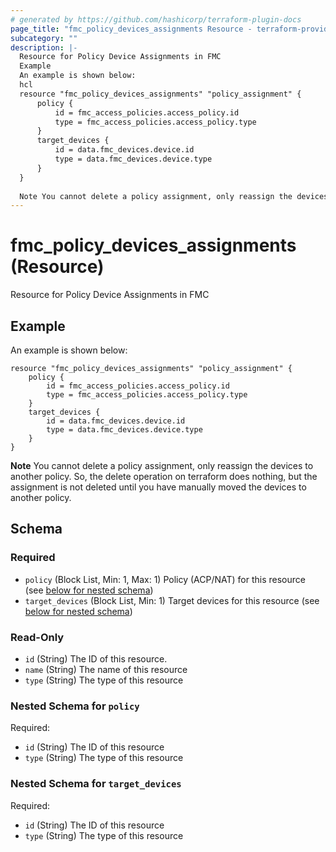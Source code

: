 ```yaml
---
# generated by https://github.com/hashicorp/terraform-plugin-docs
page_title: "fmc_policy_devices_assignments Resource - terraform-provider-fmc"
subcategory: ""
description: |-
  Resource for Policy Device Assignments in FMC
  Example
  An example is shown below:
  hcl
  resource "fmc_policy_devices_assignments" "policy_assignment" {
      policy {
          id = fmc_access_policies.access_policy.id
          type = fmc_access_policies.access_policy.type
      }
      target_devices {
          id = data.fmc_devices.device.id
          type = data.fmc_devices.device.type
      }
  }
  
  Note You cannot delete a policy assignment, only reassign the devices to another policy. So, the delete operation on terraform does nothing, but the assignment is not deleted until you have manually moved the devices to another policy.
---
```


# fmc_policy_devices_assignments (Resource)

Resource for Policy Device Assignments in FMC

## Example
An example is shown below: 
```hcl
resource "fmc_policy_devices_assignments" "policy_assignment" {
    policy {
        id = fmc_access_policies.access_policy.id
        type = fmc_access_policies.access_policy.type
    }
    target_devices {
        id = data.fmc_devices.device.id
        type = data.fmc_devices.device.type
    }
}
```
**Note** You cannot delete a policy assignment, only reassign the devices to another policy. So, the delete operation on terraform does nothing, but the assignment is not deleted until you have manually moved the devices to another policy.



<!-- schema generated by tfplugindocs -->
## Schema

### Required

- `policy` (Block List, Min: 1, Max: 1) Policy (ACP/NAT) for this resource (see [below for nested schema](#nestedblock--policy))
- `target_devices` (Block List, Min: 1) Target devices for this resource (see [below for nested schema](#nestedblock--target_devices))

### Read-Only

- `id` (String) The ID of this resource.
- `name` (String) The name of this resource
- `type` (String) The type of this resource

<a id="nestedblock--policy"></a>
### Nested Schema for `policy`

Required:

- `id` (String) The ID of this resource
- `type` (String) The type of this resource


<a id="nestedblock--target_devices"></a>
### Nested Schema for `target_devices`

Required:

- `id` (String) The ID of this resource
- `type` (String) The type of this resource


